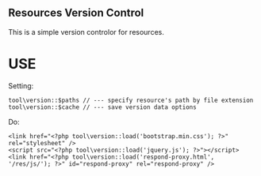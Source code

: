 Resources Version Control
-------
This is a simple version controlor for resources.

USE
======
Setting:
```
tool\version::$paths // --- specify resource's path by file extension
tool\version::$cache // --- save version data options
```

Do:
```
<link href="<?php tool\version::load('bootstrap.min.css'); ?>" rel="stylesheet" />
<script src="<?php tool\version::load('jquery.js'); ?>"></script>
<link href="<?php tool\version::load('respond-proxy.html', '/res/js/'); ?>" id="respond-proxy" rel="respond-proxy" />
```